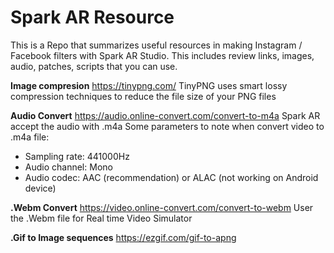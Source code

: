 # Spark AR Resource
This is a Repo that summarizes useful resources in making Instagram / Facebook filters with Spark AR Studio.  This includes review links, images, audio, patches, scripts that you can use.

<b>Image compresion</b>
https://tinypng.com/
TinyPNG uses smart lossy compression techniques to reduce the file size of your PNG files

<b>Audio Convert</b>
https://audio.online-convert.com/convert-to-m4a
Spark AR accept the audio with .m4a
Some parameters to note when convert video to .m4a file:
- Sampling rate: 441000Hz
- Audio channel: Mono
- Audio codec: AAC (recommendation) or ALAC (not working on Android device)

<b>.Webm Convert</b>
https://video.online-convert.com/convert-to-webm
User the .Webm file for Real time Video Simulator

<b>.Gif to Image sequences</b>
https://ezgif.com/gif-to-apng
